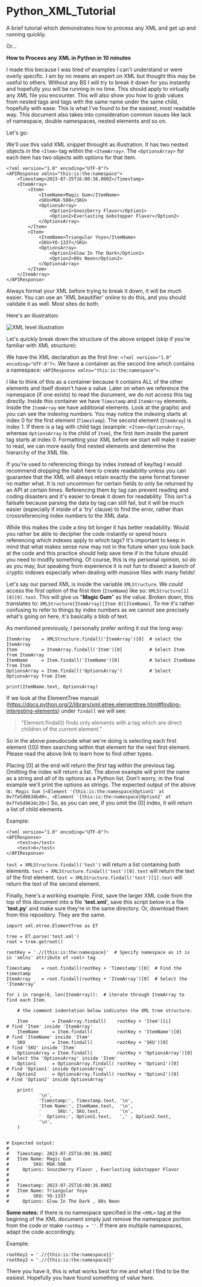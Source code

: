 # Python_XML_Tutorial
A brief tutorial which demonstrates how to process any XML and get up and running quickly.

Or...

**How to Process any XML in Python in 10 minutes**

I made this because I was tired of examples I can't understand
or were overly specific. I am by no means an expert on XML but thought this may be useful to others. Without any BS I will try to break it down for you instantly and hopefully you will be running in no time. This should apply to virtually any XML file you encounter. This will also show you how to grab values from nested tags and tags with the same name under the same child, hopefully with ease. This is what I've found to be the easiest, most readable way. This document also takes into consideration common issues like lack of namespace, double namespaces, nested elements and so on.

Let's go:

We'll use this valid XML snippet throught as illustration.
It has two nested objects in the `<Item>` tag within the `<ItemArray>`. The `<OptionsArray>` for each item has two objects with options for that item.


    <?xml version="1.0" encoding="UTF-8"?>
    <APIResponse xmlns="this:is:the:namespace">
        <Timestamp>2023-07-25T16:00:36.000Z</Timestamp>
    	<ItemArray>
    		<Item>
    			<ItemName>Magic Gum</ItemName>
    			<SKU>MGK-508</SKU>
    			<OptionsArray>
    				<Option1>Snozzberry Flavor</Option1>
    				<Option2>Everlasting Gobstopper Flavor</Option2>
    			</OptionsArray>
    		</Item>
    		<Item>
    			<ItemName>Triangular Yoyo</ItemName>
    			<SKU>YO-1337</SKU>
    			<OptionsArray>
    				<Option1>Glow In The Dark</Option1>
    				<Option2>80s Neon</Option2>
    			</OptionsArray>
    		</Item>
    	</ItemArray>
    </APIResponse>

Always format your XML before trying to break it down, it will be much easier. You can use an 'XML beautifier' online to do this, and you should validate it as well. Most sites do both.

Here's an illustration:

![XML level illustration](https://raw.githubusercontent.com/av1d/Python_XML_Tutorial/main/infographic.png)

Let's quickly break down the structure of the above snippet (skip if you're familiar with XML structure):

We have the XML declaration as the first line: `<?xml version="1.0"  encoding="UTF-8"?>`. 
We have a container as the second line which    contains a namespace: `<APIResponse xmlns="this:is:the:namespace">`.

I like to think of this as a container because it contains ALL of the other elements and itself doesn't have a value. Later on when we reference the namespace (if one exists) to read the document, we do not access this tag directly. Inside this container we have `Timestamp` and `ItemArray` elements.
Inside the `ItemArray` we have additional elements.
Look at the graphic and you can see the indexing numbers. You may notice the indexing starts at index 0 for the first
element (`Timestamp`). The second element (`ItemAray`) is index 1. 
If there is a tag with child tags (example: <`Item><OptionsArray>`, whereas `OptionsArray` is the child of `Item`), the first item inside the parent tag starts at index 0. Formatting your XML before we start will make it easier to read,
we can more easily find nested elements and determine the hierarchy of the XML file.


If you're used to referencing things by index instead of key/tag I would recommend dropping the habit here to create readability unless you can guarantee that the XML will always retain exactly the same format forever no matter what. It is not uncommon for certain fields to only be returned by an API at certain times. Referencing them by tag can prevent reading and coding disasters and it's easier to break it down for readability. This isn't a failsafe because parsing the data by tag can still fail, but it will be much easier (especially if inside of a 'try' clause) to find the error, rather than crossreferencing index numbers to the XML data. 

While this makes the code a tiny bit longer it has better readability. Would you rather be able to decipher the code instantly or spend hours referencing which indexes apply to which tags? It's important to keep in mind that what makes sense now may not in the future when you look back at the code and this practice should help save time if in the future should you need to modify something. Of course, this is my personal opinion, so do as you may, but speaking from experience it is not fun to dissect a bunch of cryptic indexes especially when dealing with massive files with many fields!

Let's say our parsed XML is inside the variable `XMLStructure`. We _could_ access the first option of the first item (`ItemName`) like so: `XMLStructure[1][0][0].text`. This will give us "**Magic Gum**" as the value. Broken down, this translates to: `XMLStructure[ItemArray][Item 0][ItemName]`. To me it's rather confusing to refer to things by index numbers as we cannot see precisely what's going on here, it's basically a blob of text.

As mentioned previously, I personally prefer writing it out the long way:

    ItemArray    = XMLStructure.findall('ItemArray')[0]  # select the ItemArray
    Item         = ItemArray.findall('Item')[0]          # Select Item from ItemArray
    ItemName     = Item.findall('ItemName')[0]           # Select ItemName from Item
    OptionsArray = Item.findall('OptionsArray')          # Select OptionsArray from Item
    
    print(ItemName.text, OptionsArray)

   
If we look at the ElementTree manual:
(https://docs.python.org/2/library/xml.etree.elementtree.html#finding-interesting-elements) under `findall` we will see:

> "Element.findall() finds only elements with a tag which are direct
> children of the current element."

So in the above pseudocode what we're doing is selecting each first element ([0]) then searching within that element for the next first element. Please read the above link to learn how to find other types.

Placing [0] at the end will return the _first_ tag within the previous tag. Omitting the index will return a list. The above example will print the name as a string and _all_ of its options as a Python list. Don't worry, in the final example we'll print the options as strings. The expected output of the above is`: Magic Gum [<Element '{this:is:the:namespace}Option1' at 0x7fe5d9634bd0>, <Element '{this:is:the:namespace}Option2' at 0x7fe5d9634c20>]`
So, as you can see, if you omit the [0] index, it will return a list of child elements.

Example:

    <?xml version="1.0" encoding="UTF-8"?>
    <APIResponse>
    	<test>a</test>
    	<test>b</test>
    </APIResponse>

`test = XMLStructure.findall('test')`  will return a list containing both <test> elements.
`test = XMLStructure.findall('test')[0].text`  will return the text of the first element.
`test = XMLStructure.findall('test')[1].text`  will return the text of the second element.


Finally, here's a working example. First, save the larger XML code from the top of this document into a file '**test.xml**',
save this script below in a file '**test.py**' and make sure they're in the same directory. Or, download them from this repository. They are the same.



    import xml.etree.ElementTree as ET
    
    tree = ET.parse('test.xml')
    root = tree.getroot()
    
    rootKey = './/{this:is:the:namespace}'  # Specify namespace as it is in 'xmlns' attribute of <xml> tag
    
    Timestamp    = root.findall(rootKey + 'Timestamp')[0]  # Find the timestamp
    ItemArray    = root.findall(rootKey + 'ItemArray')[0]  # Select the 'ItemArray'
    
    for i in range(0, len(ItemArray)):  # iterate through ItemArray to find each Item.
    
        # the comment indentation below indicates the XML tree structure.
    
        Item         = ItemArray.findall(    rootKey + 'Item')[i]           # find 'Item' inside 'ItemArray'
        ItemName     = Item.findall(         rootKey + 'ItemName')[0]           # find 'ItemName' inside 'Item'
        SKU          = Item.findall(         rootKey + 'SKU')[0]                # find 'SKU' inside 'Item'
        OptionsArray = Item.findall(         rootKey + 'OptionsArray')[0]       # Select the 'OptionsArray' inside 'Item'
        Option1      = OptionsArray.findall( rootKey + 'Option1')[0]                # Find 'Option1' inside OptionsArray'
        Option2      = OptionsArray.findall( rootKey + 'Option2')[0]                # Find 'Option2' inside OptionsArray'
    
        print(
                '\n',
                'Timestamp:', Timestamp.text, '\n',
                'Item Name:', ItemName.text,  '\n',
                '      SKU:', SKU.text,       '\n',
                '  Options:', Option1.text,   ',' , Option2.text,
                '\n',
        )
    
    
    # Expected output:
    #
    #   Timestamp: 2023-07-25T16:00:36.000Z 
    #   Item Name: Magic Gum 
    #         SKU: MGK-508 
    #     Options: Snozzberry Flavor , Everlasting Gobstopper Flavor
    #
    #
    #   Timestamp: 2023-07-25T16:00:36.000Z 
    #   Item Name: Triangular Yoyo 
    #         SKU: YO-1337 
    #     Options: Glow In The Dark , 80s Neon 


**Some notes:** if there is no namespace specified in the `<XML>` tag at the begining of the XML document
simply just remove the namespace portion from the code or make `rootKey = ''`. If there are multiple namespaces, adapt the code accordingly.

Example:

    rootKey1 = './/{this:is:the:namespace1}'
    rootKey2 = './/{this:is:the:namespace2}'


There you have it, this is what works best for me and what I find to be the easiest. Hopefully you have found something of value here.



